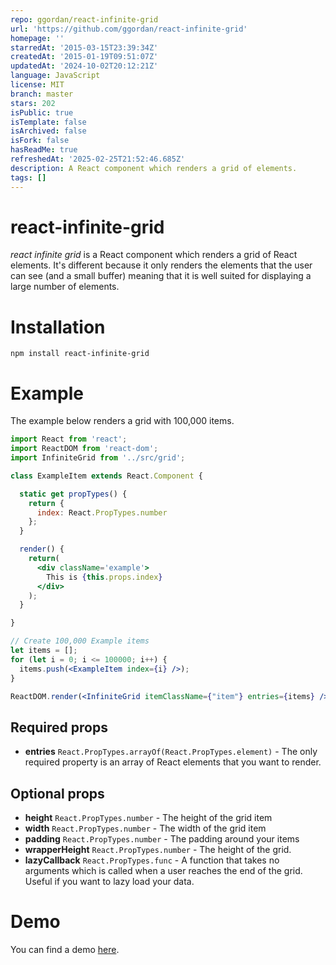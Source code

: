 ```yaml
---
repo: ggordan/react-infinite-grid
url: 'https://github.com/ggordan/react-infinite-grid'
homepage: ''
starredAt: '2015-03-15T23:39:34Z'
createdAt: '2015-01-19T09:51:07Z'
updatedAt: '2024-10-02T20:12:21Z'
language: JavaScript
license: MIT
branch: master
stars: 202
isPublic: true
isTemplate: false
isArchived: false
isFork: false
hasReadMe: true
refreshedAt: '2025-02-25T21:52:46.685Z'
description: A React component which renders a grid of elements.
tags: []
---
```


# react-infinite-grid

_react infinite grid_ is a React component which renders a grid of React elements. It's different because it only renders the elements that the user can see (and a small buffer) meaning that it is well suited for displaying a large number of elements.

# Installation

```
npm install react-infinite-grid
```

# Example

The example below renders a grid with 100,000 items.

```jsx
import React from 'react';
import ReactDOM from 'react-dom';
import InfiniteGrid from '../src/grid';

class ExampleItem extends React.Component {

  static get propTypes() {
    return {
      index: React.PropTypes.number
    };
  }

  render() {
    return(
      <div className='example'>
        This is {this.props.index}
      </div>
    );
  }

}

// Create 100,000 Example items
let items = [];
for (let i = 0; i <= 100000; i++) {
  items.push(<ExampleItem index={i} />);
}

ReactDOM.render(<InfiniteGrid itemClassName={"item"} entries={items} />, document.getElementById('grid'));
```

## Required props

- **entries** `React.PropTypes.arrayOf(React.PropTypes.element)` - The only required property is an array of React elements that you want to render.

## Optional props

- **height** `React.PropTypes.number` - The height of the grid item
- **width** `React.PropTypes.number` - The width of the grid item
- **padding** `React.PropTypes.number` - The padding around your items
- **wrapperHeight** `React.PropTypes.number` - The height of the grid.
- **lazyCallback** `React.PropTypes.func` - A function that takes no arguments which is called when a user reaches the end of the grid. Useful if you want to lazy load your data.

# Demo

You can find a demo [here](http://ggordan.com/post/react-infinite-grid.html).
